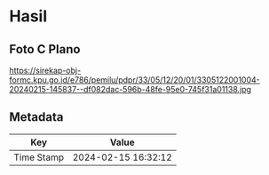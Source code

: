 # Hasil

## Foto C Plano

https://sirekap-obj-formc.kpu.go.id/e786/pemilu/pdpr/33/05/12/20/01/3305122001004-20240215-145837--df082dac-596b-48fe-95e0-745f31a01138.jpg


## Metadata

| Key        | Value               |
| ---------- | ------------------- |
| Time Stamp | 2024-02-15 16:32:12 |



